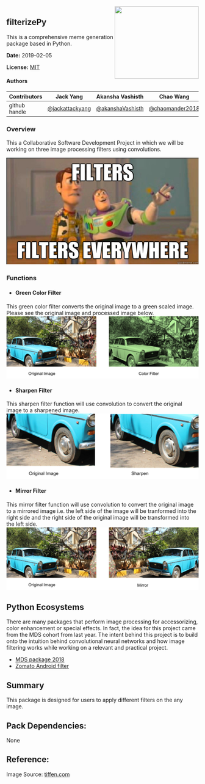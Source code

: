 <img src="https://tiffen.com/wp-content/uploads/2016/03/Graduated-ND-Yosemite.jpg" align="right" height="190" width="220"/>

## filterizePy
This is a comprehensive meme generation package based in Python.

**Date:** 2019-02-05

**License:** [MIT](https://opensource.org/licenses/MIT)

#### Authors

|Contributors |Jack Yang| Akansha Vashisth |Chao Wang|
|---|---|---|----|
|github handle|[@jackattackyang](https://github.com/jackattackyang)|[@akanshaVashisth](https://github.com/akanshaVashisth)|[@chaomander2018](https://github.com/chaomander2018)|

### Overview

This a Collaborative Software Development Project in which we will be working on three image processing filters using convolutions.

![theme](img/theme.png)
### Functions

- #### Green Color Filter
This green color filter converts the original image to a green scaled image.
Please see the original image and processed image below.
![insert green filter before and after](img/color_filter.png)

- #### Sharpen Filter
This sharpen filter function will use convolution to convert the original image to a sharpened image.
![insert a cropped image before and after](img/sharpen.png)


- #### Mirror Filter
This mirror filter function will use convolution to convert the original image to a mirrored image i.e. the left side of the image will be tranformed into the right side and the right side of the original image will be transformed into the left side.
![insert flag image before and after](img/mirror.png)


## Python Ecosystems
There are many packages that perform image processing for accessorizing, color enhancement or special effects. In fact, the idea for this project came from the MDS cohort from last year. The intent behind this project is to build onto the intuition behind convolutional neural networks and how image filtering works while working on a relevant and practical project.
* [MDS package 2018](https://github.com/UBC-MDS/InstaR/tree/v4.0)
* [Zomato Android filter](https://github.com/Zomato/AndroidPhotoFilters)

## Summary

This package is designed for users to apply different filters on the any image.

## Pack Dependencies:
None


## Reference:
Image Source: [tiffen.com](https://tiffen.com/wp-content/uploads/2016/03/Graduated-ND-Yosemite.jpg)
